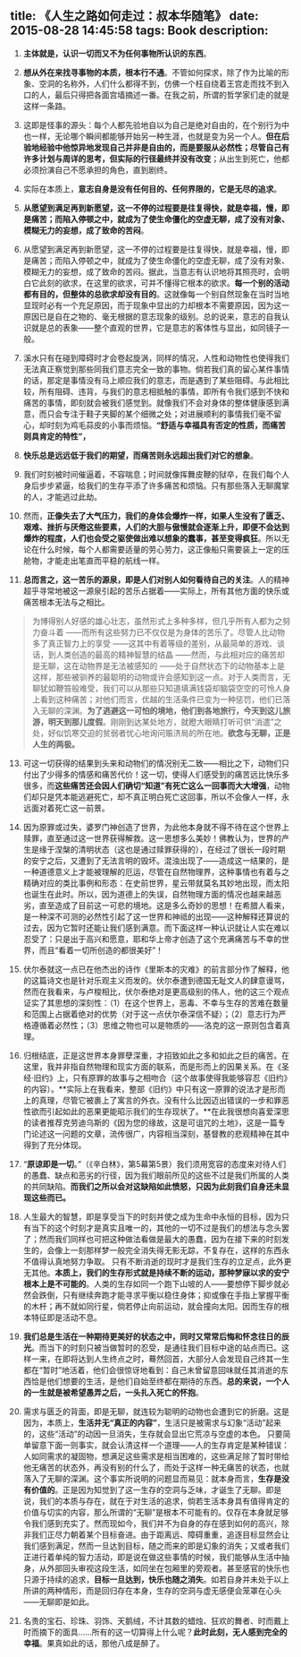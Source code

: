 title: 《人生之路如何走过：叔本华随笔》
date: 2015-08-28 14:45:58
tags: Book
description: 
---


1. **主体就是，认识一切而又不为任何事物所认识的东西**。

2. **想从外在来找寻事物的本质，根本行不通**。不管如何探求，除了作为比喻的形象、空洞的名称外，人们什么都得不到，仿佛一个枉自绕着王宫走而找不到入口的人，最后只得把各面宫墙摘述一番。在我之前，所谓的哲学家们走的就是这样一条路。

3. 这即是怪事的源头：每个人都先验地自以为自己是绝对自由的，在个别行为中也一样，无论哪个瞬间都能够开始另一种生涯，也就是变为另一个人。**但在后验地经验中他惊异地发现自己并非是自由的，而是要服从必然性；尽管自己有许多计划与周详的思考，但实际的行径最终并没有改变**；从出生到死亡，他都必须扮演自己不愿承担的角色，直到剧终。

4. 实际在本质上，**意志自身是没有任何目的、任何界限的，它是无尽的追求**。

5. **从愿望到满足再到新愿望，这一不停的过程要是往复得快，就是幸福，慢，即是痛苦；而陷入停顿之中，就成为了使生命僵化的空虚无聊，成了没有对象、模糊无力的妄想，成了致命的苦闷**。

6. 从愿望到满足再到新愿望，这一不停的过程要是往复得快，就是幸福，慢，即是痛苦；而陷入停顿之中，就成为了使生命僵化的空虚无聊，成了没有对象、模糊无力的妄想，成了致命的苦闷。据此，当意志有认识地将其照亮时，会明白它此刻的欲求，在这里的欲求，可并不懂得它根本的欲求。**每一个别的活动都有目的，但整体的总欲求却没有目的**。这就像每一个别自然现象在当时当地显现时必有一个充足原因，而于现象中显出的力却根本不需要原因，因为这一原因已是自在之物的、毫无根据的意志现象的级别。总的说来，意志的自我认识就是总的表象——整个直观的世界，它是意志的客体性与显出，如同镜子一般。

7. 溪水只有在碰到障碍时才会卷起旋涡，同样的情况，人性和动物性也使得我们无法真正察觉到那些同我们意志完全一致的事物。倘若我们真的留心某件事情的话，那定是事情没有马上顺应我们的意志，而是遇到了某些阻碍。与此相比较，所有阻碍、违背，与我们的意志相抵触的事情，即所有令我们感到不快和痛苦的事情，即刻就会被我们感觉到。就像我们不会对身体的整体健康感到满意，而只会专注于鞋子夹脚的某个细微之处；对进展顺利的事情我们毫不留心，却时刻为鸡毛蒜皮的小事而烦恼。**“舒适与幸福具有否定的性质，而痛苦则具肯定的特性”，**

8. **快乐总是远远低于我们的期望，而痛苦则永远超出我们对它的想象**。

9. 我们时刻被时间催逼着，不容喘息；时间就像挥舞皮鞭的狱卒，在我们每个人身后步步紧逼，给我们的生存平添了许多痛苦和烦恼。只有那些落入无聊魔掌的人，才能逃过此劫。

10. 然而，**正像失去了大气压力，我们的身体会爆炸一样，如果人生没有了匮乏、艰难、挫折与厌倦这些要素，人们的大胆与傲慢就会逐渐上升，即便不会达到爆炸的程度，人们也会受之驱使做出难以想象的蠢事，甚至变得疯狂**。所以无论在什么时候，每个人都需要适量的劳心劳力，这正像船只需要装上一定的压舱物，才能走出笔直而平稳的航线一样。

12. **总而言之，这一苦乐的源泉，即是人们对别人如何看待自己的关注**。人的精神超乎寻常地被这一源泉引起的苦乐占据着——实际上，所有其他方面的快乐或痛苦根本无法与之相比。
>为博得别人好感的雄心壮志，虽然形式上多种多样，但几乎所有人都为之努力奋斗着
>——而所有这些努力已不仅仅是为身体的苦乐了。尽管人比动物多了真正智力上的享受
>——这其中有着等级的差别，从最简单的游戏、谈话，到人类创造的最高的精神智慧的结晶
>——然而，与此相对应的痛苦却是无聊，这在动物界是无法被感知的
>——处于自然状态下的动物基本上是这样，那些被驯养的最聪明的动物或许会感知到这一点。对于人类而言，无聊犹如鞭笞般难受，我们可以从那些只知道填满钱袋却脑袋空空的可怜人身上看到这种痛苦；对他们而言，优越的生活条件已变为一种惩罚，他们已落入无聊的深渊。**为了逃避这一可怕的境地，他们到各地旅行，今天到这儿旅游，明天到那儿度假**。刚刚到达某处地方，就瞪大眼睛打听可供“消遣”之处，好似饥寒交迫的贫弱者忧心地询问赈济局的所在地。**欲念与无聊，正是人生的两极。**

13. 可这一切获得的结果到头来和动物们的情况别无二致——相比之下，动物们只付出了少得多的情感和痛苦代价！这一切，使得人们感受到的痛苦远比快乐多很多，而**这些痛苦还会因人们确切“知道”有死亡这么一回事而大大增强**，动物们却只是凭本能逃避死亡，却不真正明白死亡这回事，所以不会像人一样，永远面对着死亡这一前景。

14. 因为原罪或过失，婆罗门神创造了世界，为此他本身就不得不待在这个世界上赎罪，直至通过这一世界获得解救。这一思想多么美妙！佛教认为，世界的产生是缘于涅槃的清明状态（这也是通过赎罪获得的），在经过了很长一段时期的安宁之后，又遭到了无法言明的毁坏。混浊出现了——造成这一结果的，是一种道德意义上才能被理解的厄运，尽管在自然物理界，这种事情也有着与之精确对应的类比事例和形态：在史前世界，星云带就莫名其妙地出现，而太阳也诞生在此时。所以，因为道德上的失误，自然物理方面的情况也越来越恶劣，直至造成了目前这一可悲的境地。这是多么奇妙的思想！在希腊人看来，是一种深不可测的必然性引起了这一世界和神祗的出现——这种解释还算说的过去，因为它暂时还能让我们感到满意。而下面这样一种认识就让人实在难以忍受了：只是出于高兴和愿意，耶和华上帝才创造了这个充满痛苦与不幸的世界，而且“看着一切所创造的都很美好”！

15. 伏尔泰就这一点已在他杰出的诗作《里斯本的灾难》的前言部分作了解释，他的这篇诗文也是针对乐观主义而发的。伏尔泰遭到德国无耻文人的肆意谩骂，然而在我看来，与卢梭相比，伏尔泰绝对是更高级别的伟人，他的这三个观点证实了其思想的深刻性：（1）在这个世界上，恶毒、不幸与生存的苦难在数量和范围上占据着绝对的优势（对于这一点伏尔泰深信不疑）；（2）意志行为严格遵循着必然性；（3）思维之物也可以是物质的——洛克的这一原则包含着真理。

16. 归根结底，正是这世界本身罪孽深重，才招致如此之多和如此之巨的痛苦。在这里，我并非指自然物理和现实方面的联系，而是形而上的因果关系。在《圣经·旧约》上，只有原罪的故事与之相吻合（这个故事使得我能够容忍《旧约》的内容）。**实际上在我看来，整部《旧约》中只有这一原罪的说法才是形而上的真理，尽管它被裹上了寓言的外衣。没有什么比因迈出错误的一步和罪恶性欲而引起如此的恶果更能昭示我们的生存现状了。**在此我很想向喜爱深思的读者推荐克劳迪乌斯的《因为您的缘故，这是可诅咒的土地》，这是一篇专门论述这一问题的文章，流传很广，内容相当深刻，基督教的悲观精神在其中得到了充分体现。

17. “**原谅即是一切**。”（《辛白林》，第5幕第5景）我们须用宽容的态度来对待人们的愚蠢、缺点和恶劣的行径，因为我们眼前所见的这些不过是我们所属的人类的共同缺陷。**而我们之所以会对这缺陷如此愤怒，只因为此刻我们自身还未显现这些而已。**

18. 人生最大的智慧，即是享受当下的时刻并使之成为生命中永恒的目标，因为只有当下的这个时刻才是真实且唯一的，其他的一切不过是我们的想法与念头罢了；然而我们同样也可把这种做法看做是最大的愚蠢，因为在接下来的时刻发生的，会像上一刻那样梦一般完全消失得无影无踪，不复存在，这样的东西永不值得认真地努力争取。 只有不断消逝的现时才是我们生存的立足点，此外更无其他。**本质上，我们的生存形式就是持续不断的运动，那种梦寐以求的安宁根本上是不可能的**。人类的生存如同一个跑下山坡的人——要想停下脚步就必然会跌倒，只有继续奔跑才能寻求平衡以稳住身体；抑或像在手指上掌握平衡的木杆；再不就如同行星，倘若停止向前运动，就会撞向太阳。因而生存的根本特征即是活动不息。

19. **我们总是生活在一种期待更美好的状态之中，同时又常常后悔和怀念往日的辰光**。而当下的时刻只被当做暂时的忍受，是通往我们目标中途的站点而已。这样一来，在即将达到人生终点之时，蓦然回首，大部分人会发现自己终其一生都在“暂时”地活着，他们会很惊讶地看到：自己未曾留意回味就任其消逝的东西恰是他们想要的生活，是他们自始至终都在期待的东西。**总的来说，一个人的一生就是被希望愚弄之后，一头扎入死亡的怀抱**。

20. 需求与匮乏的背面，即是无聊，就连较为聪明的动物也会遭到它的折磨。这是因为，本质上，**生活并无“真正的内容”**，生活只是被需求与幻象“活动”起来的，这些“活动”的动因一旦消失，生存就会显出它荒凉与空虚的本色。 只要简单留意下面一则事实，就会认清这样一个道理——人的生存肯定是某种错误：人如同需求的凝固物，想满足这些需求是相当困难的，这些满足除了暂时带给他无痛苦的状态外，再没有别的什么了，而处于这样一种无痛苦的状态，也就落入了无聊的深渊。这个事实所说明的问题显而易见：就本身而言，**生存是没有价值的**。正是因为知觉到了这一生存的空洞与乏味，才诞生了无聊。即是说，我们的本质与存在，就在于对生活的追求，倘若生活本身具有值得肯定的价值与切实的内容，那么所谓的“无聊”是根本不可能有的。仅存在本身就足够令我们感到充实了。然而现如今，我们并不为自身的存在感到如何的高兴，除非我们正尽力朝着某个目标奋进。由于距离远、障碍重重，追逐目标显然会让我们感到满足，然而一旦达到目标，随之而来的即是幻象的消失；又或者我们正进行着单纯的智力活动，即是说在做这些事情的时候，我们能够从生活中抽身，从外部回头审视这段生活，如同坐在包厢里的旁观者。甚至感官的快乐也只源于持续的追求，**目标一旦达到，快乐也随之消失**。如若自身并未处于以上所讲的两种情形，而是回归存在本身，生存的空洞与虚无感便会笼罩在心头——无聊即是如此。

21. 名贵的宝石、珍珠、羽饰、天鹅绒，不计其数的蜡烛、狂欢的舞者、时而戴上时而摘下的面具……所有的这一切算得上什么呢？**此时此刻，无人感到完全的幸福**。果真如此的话，那他八成是醉了。

